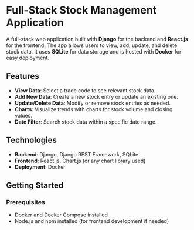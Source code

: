 # Full-Stack Stock Management Application

A full-stack web application built with **Django** for the backend and **React.js** for the frontend. The app allows users to view, add, update, and delete stock data. It uses **SQLite** for data storage and is hosted with **Docker** for easy deployment.

## Features
- **View Data**: Select a trade code to see relevant stock data.  
- **Add New Data**: Create a new stock entry or update an existing one.  
- **Update/Delete Data**: Modify or remove stock entries as needed.  
- **Charts**: Visualize trends with charts for stock volume and closing values.  
- **Date Filter**: Search stock data within a specific date range.

## Technologies
- **Backend**: Django, Django REST Framework, SQLite  
- **Frontend**: React.js, Chart.js (or any chart library used)  
- **Deployment**: Docker  

## Getting Started

### Prerequisites
- Docker and Docker Compose installed
- Node.js and npm installed (for frontend development if needed)


